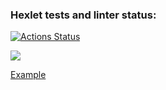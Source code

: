 ### Hexlet tests and linter status:
[![Actions Status](https://github.com/MishchenkoArV/python-project-lvl1/workflows/hexlet-check/badge.svg)](https://github.com/MishchenkoArV/python-project-lvl1/actions)

<a href="https://codeclimate.com/github/codeclimate/codeclimate/maintainability"><img src="https://api.codeclimate.com/v1/badges/a99a88d28ad37a79dbf6/maintainability" /></a>

<a href="https://asciinema.org/a/9CaM8qGcqS1Y2yQk6eB34d4ZP">Example</a>
